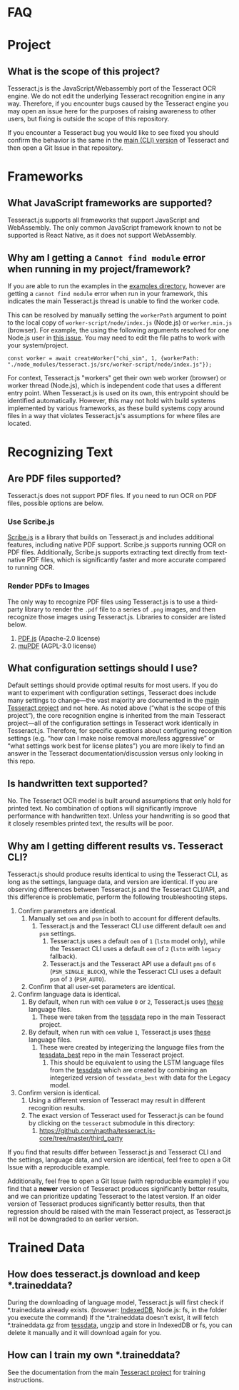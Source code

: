 # FAQ

# Project

## What is the scope of this project?

Tesseract.js is the JavaScript/Webassembly port of the Tesseract OCR engine. We do not edit the underlying Tesseract recognition engine in any way. Therefore, if you encounter bugs caused by the Tesseract engine you may open an issue here for the purposes of raising awareness to other users, but fixing is outside the scope of this repository.

If you encounter a Tesseract bug you would like to see fixed you should confirm the behavior is the same in the [main (CLI) version](https://github.com/tesseract-ocr/tesseract) of Tesseract and then open a Git Issue in that repository.

# Frameworks

## What JavaScript frameworks are supported?

Tesseract.js supports all frameworks that support JavaScript and WebAssembly. The only common JavaScript framework known to not be supported is React Native, as it does not support WebAssembly.

## Why am I getting a `Cannot find module` error when running in my project/framework?

If you are able to run the examples in the [examples directory](https://github.com/naptha/tesseract.js/tree/master/examples), however are getting a `cannot find module` error when run in your framework, this indicates the main Tesseract.js thread is unable to find the worker code.

This can be resolved by manually setting the `workerPath` argument to point to the local copy of `worker-script/node/index.js` (Node.js) or `worker.min.js` (browser). For example, the using the following arguments resolved for one Node.js user in [this issue](https://github.com/naptha/tesseract.js/issues/868#issuecomment-1879235802). You may need to edit the file paths to work with your system/project.

```
const worker = await createWorker("chi_sim", 1, {workerPath: "./node_modules/tesseract.js/src/worker-script/node/index.js"});
```

For context, Tesseract.js "workers" get their own web worker (browser) or worker thread (Node.js), which is independent code that uses a different entry point. When Tesseract.js is used on its own, this entrypoint should be identified automatically. However, this may not hold with build systems implemented by various frameworks, as these build systems copy around files in a way that violates Tesseract.js's assumptions for where files are located.

# Recognizing Text

## Are PDF files supported?

Tesseract.js does not support PDF files. If you need to run OCR on PDF files, possible options are below.

### Use Scribe.js

[Scribe.js](https://github.com/scribeocr/scribe.js) is a library that builds on Tesseract.js and includes additional features, including native PDF support. Scribe.js supports running OCR on PDF files. Additionally, Scribe.js supports extracting text directly from text-native PDF files, which is significantly faster and more accurate compared to running OCR.

### Render PDFs to Images

The only way to recognize PDF files using Tesseract.js is to use a third-party library to render the `.pdf` file to a series of `.png` images, and then recognize those images using Tesseract.js. Libraries to consider are listed below.

1. [PDF.js](https://github.com/mozilla/pdf.js/) (Apache-2.0 license)
2. [muPDF](https://github.com/ArtifexSoftware/mupdf) (AGPL-3.0 license)

## What configuration settings should I use?

Default settings should provide optimal results for most users. If you do want to experiment with configuration settings, Tesseract does include many settings to change—the vast majority are documented in the [main Tesseract project](https://github.com/tesseract-ocr/tesseract) and not here. As noted above (“what is the scope of this project”), the core recognition engine is inherited from the main Tesseract project—all of the configuration settings in Tesseract work identically in Tesseract.js. Therefore, for specific questions about configuring recognition settings (e.g. “how can I make noise removal more/less aggressive” or “what settings work best for license plates”) you are more likely to find an answer in the Tesseract documentation/discussion versus only looking in this repo.

## Is handwritten text supported?

No. The Tesseract OCR model is built around assumptions that only hold for printed text. No combination of options will significantly improve performance with handwritten text. Unless your handwriting is so good that it closely resembles printed text, the results will be poor.

## Why am I getting different results vs. Tesseract CLI?

Tesseract.js should produce results identical to using the Tesseract CLI, as long as the settings, language data, and version are identical. If you are observing differences between Tesseract.js and the Tesseract CLI/API, and this difference is problematic, perform the following troubleshooting steps.

1. Confirm parameters are identical.
    1. Manually set `oem` and `psm` in both to account for different defaults.
        1. Tesseract.js and the Tesseract CLI use different default `oem` and `psm` settings.
            1. Tesseract.js uses a default `oem` of `1` (`lstm` model only), while the Tesseract CLI uses a default `oem` of `2` (`lstm` with `legacy` fallback).
            2. Tesseract.js and the Tesseract API use a default `pms` of `6` (`PSM_SINGLE_BLOCK`), while the Tesseract CLI uses a default `psm` of `3` (`PSM_AUTO`).
    2. Confirm that all user-set parameters are identical.
2. Confirm language data is identical.
    1. By default, when run with `oem` value `0` or `2`, Tesseract.js uses [these](https://github.com/naptha/tessdata/tree/gh-pages/4.0.0) language files.
        1. These were taken from the [tessdata](https://github.com/tesseract-ocr/tessdata) repo in the main Tesseract project.
    2. By default, when run with `oem` value `1`, Tesseract.js uses [these](https://github.com/naptha/tessdata/tree/gh-pages/4.0.0_best_int) language files.
        1. These were created by integerizing the language files from the [tessdata_best](https://github.com/tesseract-ocr/tessdata_best) repo in the main Tesseract project.
            1. This should be equivalent to using the LSTM language files from the [tessdata](https://github.com/tesseract-ocr/tessdata) which are created by combining an integerized version of `tessdata_best` with data for the Legacy model.
3. Confirm version is identical.
    1. Using a different version of Tesseract may result in different recognition results.
    2. The exact version of Tesseract used for Tesseract.js can be found by clicking on the `tesseract` submodule in this directory:
        1. https://github.com/naptha/tesseract.js-core/tree/master/third_party

If you find that results differ between Tesseract.js and Tesseract CLI and the settings, language data, and version are identical, feel free to open a Git Issue with a reproducible example.

Additionally, feel free to open a Git Issue (with reproducible example) if you find that a **newer** version of Tesseract produces significantly better results, and we can prioritize updating Tesseract to the latest version. If an older version of Tesseract produces significantly better results, then that regression should be raised with the main Tesseract project, as Tesseract.js will not be downgraded to an earlier version.

# Trained Data

## How does tesseract.js download and keep \*.traineddata?

During the downloading of language model, Tesseract.js will first check if \*.traineddata already exists. (browser: [IndexedDB](https://developer.mozilla.org/en-US/docs/Web/API/IndexedDB_API), Node.js: fs, in the folder you execute the command) If the \*.traineddata doesn't exist, it will fetch \*.traineddata.gz from [tessdata](https://github.com/naptha/tessdata), ungzip and store in IndexedDB or fs, you can delete it manually and it will download again for you.

## How can I train my own \*.traineddata?

See the documentation from the main [Tesseract project](https://tesseract-ocr.github.io/tessdoc/) for training instructions.
